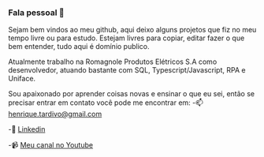 ### Fala pessoal 👋

 Sejam bem vindos ao meu github, aqui deixo alguns projetos que fiz no meu tempo livre ou para estudo. Estejam livres para copiar, editar fazer o que bem entender, tudo aqui é domínio publico.

 Atualmente trabalho na Romagnole Produtos Elétricos S.A como desenvolvedor, atuando bastante com SQL, Typescript/Javascript, RPA e Uniface.

Sou apaixonado por aprender coisas novas e ensinar o que eu sei, então se precisar entrar em contato você pode me encontrar em:
-📫  henrique.tardivo@gmail.com   

-🤝 [Linkedin](https://www.linkedin.com/in/henrique-tardivo-50654a1a9/)

-📹 [Meu canal no Youtube](https://www.youtube.com/channel/UCex3OXnerpdGbDacfygILxQ)

<!--
**HenriqueTardivo/HenriqueTardivo** is a ✨ _special_ ✨ repository because its `README.md` (this file) appears on your GitHub profile.

Here are some ideas to get you started:

- 🔭 I’m currently working on ...
- 🌱 I’m currently learning ...
- 👯 I’m looking to collaborate on ...
- 🤔 I’m looking for help with ...
- 💬 Ask me about ...
- 📫 How to reach me: ...
- 😄 Pronouns: ...
- ⚡ Fun fact: ...
-->
